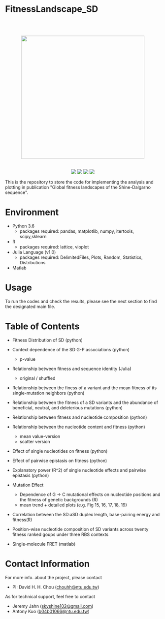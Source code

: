 # FitnessLandscape_SD

<p align=center>
<br><br><br>
<img src="./assets/icon.png" width="400">
<br><br><br>
<a target="_blank"><img src="https://img.shields.io/badge/platform-linux-lightgrey.svg"></a>
<a target="_blank" href="https://www.python.org/downloads/" title="Python version"><img src="https://img.shields.io/badge/python-%3E=_3.6-green.svg"></a>
<a target="_blank" href="https://opensource.org/licenses/MIT" title="License: MIT"><img src="https://img.shields.io/badge/License-MIT-blue.svg"></a>
<a target="_blank" href="http://makeapullrequest.com" title="PRs Welcome"><img src="https://img.shields.io/badge/PRs-welcome-brightgreen.svg"></a>
</p>


This is the repository to store the  code for implementing the analysis and plotting in publication "Global fitness landscapes of the Shine-Dalgarno sequence".

# Environment
* Python 3.6
  * packages required: pandas, matplotlib, numpy, itertools, scipy,sklearn
* R
  * packages required: lattice, vioplot
* Julia Language (v1.0)
  * packages required: DelimitedFiles, Plots, Random, Statistics, Distributions
* Matlab 

# Usage
To run the codes and check the results, please see the next section to find the designated main file. 

# Table of Contents
* Fitness Distribution of SD (python)
* Context dependence of the SD G-P associations (python)
  * p-value 
* Relationship between fitness and sequence identity (Julia)
  * original / shuffled
* Relationship between the finess of a variant and the mean fitness of its single-mutation neighbors (python)
* Relationship between the fitness of a SD variants and the abundance of beneficial, neutral, and deleterious mutations (python)
* Relationship between fitness and nucleotide composition (python)
* Relationship between the nucleotide content and fitness (python)
  * mean value-version
  * scatter version
* Effect of single nucleotides on fitness (python)
* Effect of pairwise epistasis on fitness (python)
* Explanatory power (R^2) of single nucleotide effects and pairwise epistasis (python)

* Mutation Effect
  * Dependence of G &rarr; C mutational effects on nucleotide positions and the fitness of genetic backgrounds (R)
  * mean trend + detailed plots (e.g. Fig 15, 16, 17, 18, 19)
* Correlation between the SD:aSD duplex length, base-pairing energy and fitness(R) 
* Position-wise nucleotide composition of SD variants across twenty fitness ranked goups under three RBS contexts

* Single-molecule FRET (matlab)




# Contact Information
For more info. about the project, please contact
* PI: David H. H. Chou (chouhh@ntu.edu.tw)

As for technical support, feel free to contact
* Jeremy Jahn (skyshine102@gmail.com)
* Antony Kuo (b04b01066@ntu.edu.tw)

